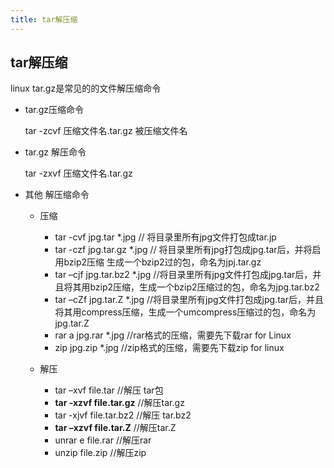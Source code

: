 ```yaml
---
title: tar解压缩
---
```

## tar解压缩

linux tar.gz是常见的的文件解压缩命令

- tar.gz压缩命令

    tar -zcvf 压缩文件名.tar.gz 被压缩文件名

- tar.gz 解压命令

    tar -zxvf 压缩文件名.tar.gz

- 其他 解压缩命令
    - 压缩
        - tar -cvf jpg.tar *.jpg // 将目录里所有jpg文件打包成tar.jp
        - tar -czf jpg.tar.gz *.jpg // 将目录里所有jpg打包成jpg.tar后，并将启用bzip2压缩 生成一个bzip2过的包，命名为jpj.tar.gz
        - tar –cjf jpg.tar.bz2 *.jpg //将目录里所有jpg文件打包成jpg.tar后，并且将其用bzip2压缩，生成一个bzip2压缩过的包，命名为jpg.tar.bz2
        - tar –cZf jpg.tar.Z *.jpg //将目录里所有jpg文件打包成jpg.tar后，并且将其用compress压缩，生成一个umcompress压缩过的包，命名为jpg.tar.Z
        - rar a jpg.rar *.jpg //rar格式的压缩，需要先下载rar for Linux
        - zip jpg.zip *.jpg //zip格式的压缩，需要先下载zip for linux
    
    - 解压
        - tar –xvf file.tar //解压 tar包
        - **tar -xzvf file.tar.gz** //解压tar.gz
        - tar -xjvf file.tar.bz2 //解压 tar.bz2
        - **tar –xzvf file.tar.Z** //解压tar.Z
        - unrar e file.rar //解压rar
        - unzip file.zip //解压zip